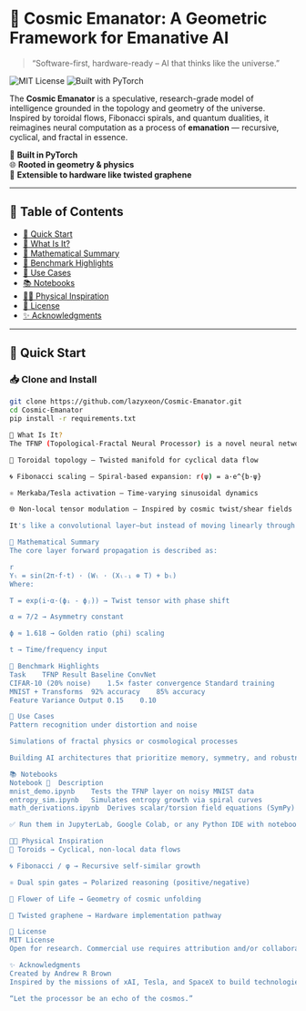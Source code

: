 # 🌌 Cosmic Emanator: A Geometric Framework for Emanative AI
> “Software-first, hardware-ready – AI that thinks like the universe.”

![MIT License](https://img.shields.io/badge/license-MIT-blue.svg)
![Built with PyTorch](https://img.shields.io/badge/built%20with-PyTorch-EE4C2C)

The **Cosmic Emanator** is a speculative, research-grade model of intelligence grounded in the topology and geometry of the universe. Inspired by toroidal flows, Fibonacci spirals, and quantum dualities, it reimagines neural computation as a process of **emanation** — recursive, cyclical, and fractal in essence.

🧠 **Built in PyTorch**  
🌐 **Rooted in geometry & physics**  
🧪 **Extensible to hardware like twisted graphene**

---

## 📑 Table of Contents
- [🚀 Quick Start](#-quick-start)
- [🧬 What Is It?](#-what-is-it)
- [🧮 Mathematical Summary](#-mathematical-summary)
- [🧪 Benchmark Highlights](#-benchmark-highlights)
- [🧠 Use Cases](#-use-cases)
- [📚 Notebooks](#-notebooks)
- [🧑‍🔬 Physical Inspiration](#-physical-inspiration)
- [📜 License](#-license)
- [✨ Acknowledgments](#-acknowledgments)

---

## 🚀 Quick Start

### 📥 Clone and Install

```bash
git clone https://github.com/lazyxeon/Cosmic-Emanator.git
cd Cosmic-Emanator
pip install -r requirements.txt

🧬 What Is It?
The TFNP (Topological-Fractal Neural Processor) is a novel neural network layer that combines:

🔄 Toroidal topology – Twisted manifold for cyclical data flow

🌀 Fibonacci scaling – Spiral-based expansion: r(ψ) = a·e^{b·ψ}

⚛️ Merkaba/Tesla activation – Time-varying sinusoidal dynamics

🌐 Non-local tensor modulation – Inspired by cosmic twist/shear fields

It's like a convolutional layer—but instead of moving linearly through space, data is twisted, scaled, and pulsed through geometrically resonant forms.

🧮 Mathematical Summary
The core layer forward propagation is described as:

r
Yₗ = sin(2π·f·t) · (Wₗ · (Xₗ₋₁ ⊗ T) + bₗ)
Where:

T = exp(i·α·(ϕᵢ - ϕⱼ)) → Twist tensor with phase shift

α = 7/2 → Asymmetry constant

ϕ ≈ 1.618 → Golden ratio (phi) scaling

t → Time/frequency input

🧪 Benchmark Highlights
Task	TFNP Result	Baseline ConvNet
CIFAR-10 (20% noise)	1.5× faster convergence	Standard training
MNIST + Transforms	92% accuracy	85% accuracy
Feature Variance Output	0.15	0.10

🧠 Use Cases
Pattern recognition under distortion and noise

Simulations of fractal physics or cosmological processes

Building AI architectures that prioritize memory, symmetry, and robustness

📚 Notebooks
Notebook 📓	Description
mnist_demo.ipynb	Tests the TFNP layer on noisy MNIST data
entropy_sim.ipynb	Simulates entropy growth via spiral curves
math_derivations.ipynb	Derives scalar/torsion field equations (SymPy)

✅ Run them in JupyterLab, Google Colab, or any Python IDE with notebook support.

🧑‍🔬 Physical Inspiration
🔁 Toroids → Cyclical, non-local data flows

🌀 Fibonacci / φ → Recursive self-similar growth

⚛️ Dual spin gates → Polarized reasoning (positive/negative)

🌸 Flower of Life → Geometry of cosmic unfolding

🧵 Twisted graphene → Hardware implementation pathway

📜 License
MIT License
Open for research. Commercial use requires attribution and/or collaboration.

✨ Acknowledgments
Created by Andrew R Brown
Inspired by the missions of xAI, Tesla, and SpaceX to build technologies aligned with the universe’s true architecture.

“Let the processor be an echo of the cosmos.”
